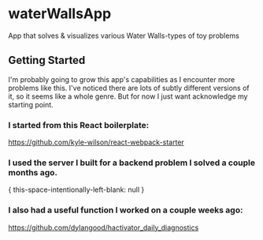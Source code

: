 # waterWallsApp
App that solves &amp; visualizes various Water Walls-types of toy problems

## Getting Started
I'm probably going to grow this app's capabilities as I encounter more problems like this.
I've noticed there are lots of subtly different versions of it, so it seems like a whole genre.
But for now I just want acknowledge my starting point.

### I started from this React boilerplate:
https://github.com/kyle-wilson/react-webpack-starter
### I used the server I built for a backend problem I solved a couple months ago.
{ this-space-intentionally-left-blank: null }
### I also had a useful function I worked on a couple weeks ago:
https://github.com/dylangood/hactivator_daily_diagnostics
